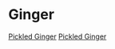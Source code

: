 # Ginger

[Pickled Ginger](https://www.foodiewithfamily.com/pickled-ginger-gari/)
[Pickled Ginger](https://www.taste.com.au/recipes/japanese-pickled-ginger/f03f2537-a2da-464f-a938-cfd62a3dc52d)


